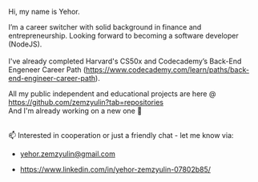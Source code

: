 Hi, my name is Yehor.
 
I’m a career switcher with solid background in finance and entrepreneurship. Looking forward to becoming a software developer (NodeJS).<br><br>
I've already completed Harvard's CS50x and Codecademy’s Back-End Engeneer Career Path (https://www.codecademy.com/learn/paths/back-end-engineer-career-path).  

All my public independent and educational projects are here @ https://github.com/zemzyulin?tab=repositories  
And I'm already working on a new one 🚀


<br>
📫 Interested in cooperation or just a friendly chat - let me know via:  

- yehor.zemzyulin@gmail.com  

- https://www.linkedin.com/in/yehor-zemzyulin-07802b85/

<!---
zemzyulin/zemzyulin is a ✨ special ✨ repository because its `README.md` (this file) appears on your GitHub profile.
You can click the Preview link to take a look at your changes.
--->
